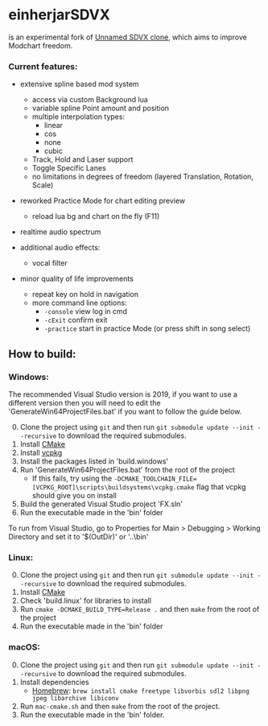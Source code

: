 # einherjarSDVX
is an experimental fork of [Unnamed SDVX clone](https://github.com/Drewol/unnamed-sdvx-clone), which aims to improve Modchart freedom.

### Current features:
- extensive spline based mod system
	- access via custom Background lua
	- variable spline Point amount and position
	- multiple interpolation types:
		- linear
		- cos
		- none
		- cubic
	- Track, Hold and Laser support
	- Toggle Specific Lanes
	- no limitations in degrees of freedom (layered Translation, Rotation, Scale)
- reworked Practice Mode for chart editing preview
	- reload lua bg and chart on the fly (F11)
- realtime audio spectrum
- additional audio effects:
	- vocal filter
	
- minor quality of life improvements
	- repeat key on hold in navigation
	- more command line options:
		- ```-console``` view log in cmd
		- ```-cExit``` confirm exit
		- ```-practice``` start in practice Mode (or press shift in song select)

<!---	### Other changes to Unnamed SDVX clone		-->
<!---	-						-->

## How to build:

### Windows:
The recommended Visual Studio version is 2019, if you want to use a different version then you
will need to edit the 'GenerateWin64ProjectFiles.bat' if you want to follow the guide below.

0. Clone the project using `git` and then run `git submodule update --init --recursive` to download the required submodules.
1. Install [CMake](https://cmake.org/download/)
2. Install [vcpkg](https://github.com/microsoft/vcpkg)
3. Install the packages listed in 'build.windows'
4. Run 'GenerateWin64ProjectFiles.bat' from the root of the project
    * If this fails, try using the `-DCMAKE_TOOLCHAIN_FILE=[VCPKG_ROOT]\scripts\buildsystems\vcpkg.cmake` flag that vcpkg should give you on install
5. Build the generated Visual Studio project 'FX.sln'
6. Run the executable made in the 'bin' folder

To run from Visual Studio, go to Properties for Main > Debugging > Working Directory and set it to '$(OutDir)' or '..\\bin'

### Linux:
0. Clone the project using `git` and then run `git submodule update --init --recursive` to download the required submodules.
1. Install [CMake](https://cmake.org/download/)
2. Check 'build.linux' for libraries to install
3. Run `cmake -DCMAKE_BUILD_TYPE=Release .` and then `make` from the root of the project
4. Run the executable made in the 'bin' folder

### macOS:
0. Clone the project using `git` and then run `git submodule update --init --recursive` to download the required submodules.
1. Install dependencies
	* [Homebrew](https://github.com/Homebrew/brew): `brew install cmake freetype libvorbis sdl2 libpng jpeg libarchive libiconv`
2. Run `mac-cmake.sh` and then `make` from the root of the project.
3. Run the executable made in the 'bin' folder.
